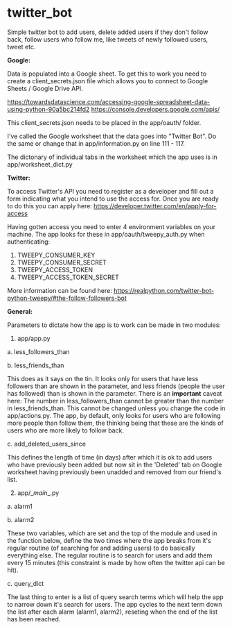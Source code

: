 # twitter_bot

Simple twitter bot to add users, delete added users if they don't follow back, follow users who follow me, like tweets of newly followed users, tweet etc.

**Google:**

Data is populated into a Google sheet. To get this to work you need to create a client_secrets.json file which allows you to connect to Google Sheets / Google Drive API.

https://towardsdatascience.com/accessing-google-spreadsheet-data-using-python-90a5bc214fd2
https://console.developers.google.com/apis/

This client_secrets.json needs to be placed in the app/oauth/ folder.

I've called the Google worksheet that the data goes into "Twitter Bot". Do the same or change that in app/information.py on line 111 - 117. 

The dictonary of individual tabs in the worksheet which the app uses is in app/worksheet_dict.py

**Twitter:**

To access Twitter's API you need to register as a developer and fill out a form indicating what you intend to use the access for. Once you are ready to do this you can apply here: https://developer.twitter.com/en/apply-for-access

Having gotten access you need to enter 4 environment variables on your machine. The app looks for these in app/oauth/tweepy_auth.py when authenticating:

1. TWEEPY_CONSUMER_KEY
2. TWEEPY_CONSUMER_SECRET
3. TWEEPY_ACCESS_TOKEN
4. TWEEPY_ACCESS_TOKEN_SECRET

More information can be found here: https://realpython.com/twitter-bot-python-tweepy/#the-follow-followers-bot

**General:**

Parameters to dictate how the app is to work can be made in two modules:

1. app/app.py 

a. less_followers_than
  
b. less_friends_than
  
This does as it says on the tin. It looks only for users that have less followers than are shown in the parameter, and less friends (people the user has followed) than is shown in the parameter. There is an **important** caveat here: The number in less_followers_than cannot be greater than the number in less_friends_than. This cannot be changed unless you change the code in app/actions.py. The app, by default, only looks for users who are following more people than follow them, the thinking being that these are the kinds of users who are more likely to follow back.

c. add_deleted_users_since
  
This defines the length of time (in days) after which it is ok to add users who have previously been added but now sit in the 'Deleted' tab on Google worksheet having previously been unadded and removed from our friend's list. 

2. app/\__main__.py

a. alarm1
  
b. alarm2
  
These two variables, which are set and the top of the module and used in the function below, define the two times where the app breaks from it's regular routine (of searching for and adding users) to do basically everything else. The regular routine is to search for users and add them every 15 minutes (this constraint is made by how often the twitter api can be hit).
  
c. query_dict
  
The last thing to enter is a list of query search terms which will help the app to narrow down it's search for users. The app cycles to the next term down the list after each alarm (alarm1, alarm2), reseting when the end of the list has been reached.
